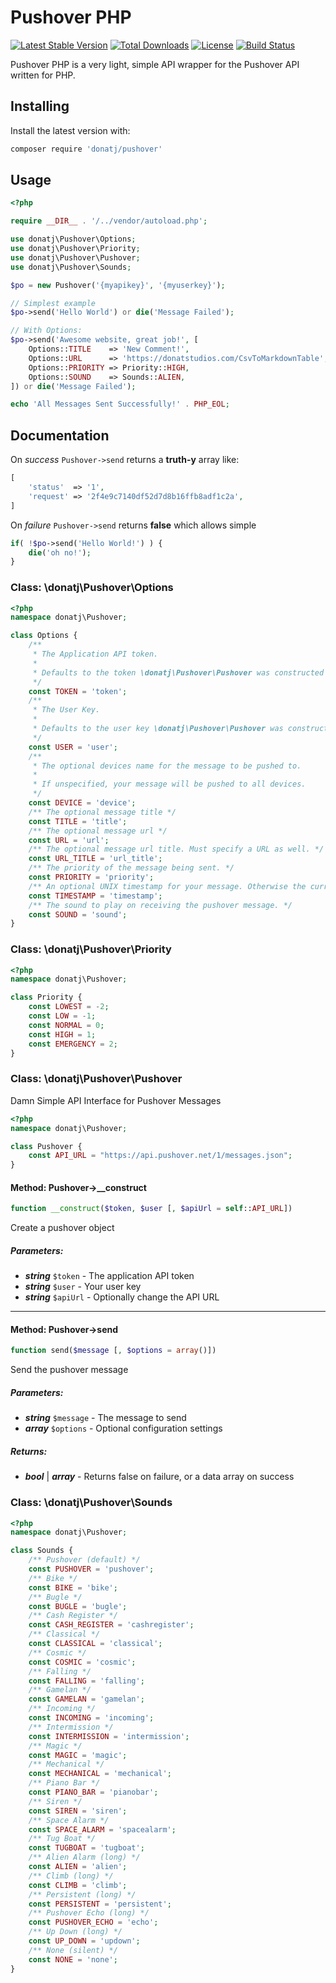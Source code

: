 # Pushover PHP

[![Latest Stable Version](https://poser.pugx.org/donatj/pushover/version)](https://packagist.org/packages/donatj/pushover)
[![Total Downloads](https://poser.pugx.org/donatj/pushover/downloads)](https://packagist.org/packages/donatj/pushover)
[![License](https://poser.pugx.org/donatj/pushover/license)](https://packagist.org/packages/donatj/pushover)
[![Build Status](https://travis-ci.org/donatj/Pushover-PHP.svg?branch=master)](https://travis-ci.org/donatj/Pushover-PHP)


Pushover PHP is a very light, simple API wrapper for the Pushover API written for PHP.


## Installing

Install the latest version with:

```bash
composer require 'donatj/pushover'
```

## Usage

```php
<?php

require __DIR__ . '/../vendor/autoload.php';

use donatj\Pushover\Options;
use donatj\Pushover\Priority;
use donatj\Pushover\Pushover;
use donatj\Pushover\Sounds;

$po = new Pushover('{myapikey}', '{myuserkey}');

// Simplest example
$po->send('Hello World') or die('Message Failed');

// With Options:
$po->send('Awesome website, great job!', [
	Options::TITLE    => 'New Comment!',
	Options::URL      => 'https://donatstudios.com/CsvToMarkdownTable',
	Options::PRIORITY => Priority::HIGH,
	Options::SOUND    => Sounds::ALIEN,
]) or die('Message Failed');

echo 'All Messages Sent Successfully!' . PHP_EOL;
```

## Documentation

On *success* `Pushover->send` returns a **truth-y** array like:

```php
[
    'status'  => '1',
    'request' => '2f4e9c7140df52d7d8b16ffb8adf1c2a',
]
```

On *failure* `Pushover->send` returns **false** which allows simple

```php
if( !$po->send('Hello World!') ) {
	die('oh no!');
}
```


### Class: \donatj\Pushover\Options

```php
<?php
namespace donatj\Pushover;

class Options {
	/**
	 * The Application API token.
	 * 
	 * Defaults to the token \donatj\Pushover\Pushover was constructed with.
	 */
	const TOKEN = 'token';
	/**
	 * The User Key.
	 * 
	 * Defaults to the user key \donatj\Pushover\Pushover was constructed with.
	 */
	const USER = 'user';
	/**
	 * The optional devices name for the message to be pushed to.
	 * 
	 * If unspecified, your message will be pushed to all devices.
	 */
	const DEVICE = 'device';
	/** The optional message title */
	const TITLE = 'title';
	/** The optional message url */
	const URL = 'url';
	/** The optional message url title. Must specify a URL as well. */
	const URL_TITLE = 'url_title';
	/** The priority of the message being sent. */
	const PRIORITY = 'priority';
	/** An optional UNIX timestamp for your message. Otherwise the current time is used. */
	const TIMESTAMP = 'timestamp';
	/** The sound to play on receiving the pushover message. */
	const SOUND = 'sound';
}
```

### Class: \donatj\Pushover\Priority

```php
<?php
namespace donatj\Pushover;

class Priority {
	const LOWEST = -2;
	const LOW = -1;
	const NORMAL = 0;
	const HIGH = 1;
	const EMERGENCY = 2;
}
```

### Class: \donatj\Pushover\Pushover

Damn Simple API Interface for Pushover Messages

```php
<?php
namespace donatj\Pushover;

class Pushover {
	const API_URL = "https://api.pushover.net/1/messages.json";
}
```

#### Method: Pushover->__construct

```php
function __construct($token, $user [, $apiUrl = self::API_URL])
```

Create a pushover object

##### Parameters:

- ***string*** `$token` - The application API token
- ***string*** `$user` - Your user key
- ***string*** `$apiUrl` - Optionally change the API URL

---

#### Method: Pushover->send

```php
function send($message [, $options = array()])
```

Send the pushover message

##### Parameters:

- ***string*** `$message` - The message to send
- ***array*** `$options` - Optional configuration settings

##### Returns:

- ***bool*** | ***array*** - Returns false on failure, or a data array on success

### Class: \donatj\Pushover\Sounds

```php
<?php
namespace donatj\Pushover;

class Sounds {
	/** Pushover (default) */
	const PUSHOVER = 'pushover';
	/** Bike */
	const BIKE = 'bike';
	/** Bugle */
	const BUGLE = 'bugle';
	/** Cash Register */
	const CASH_REGISTER = 'cashregister';
	/** Classical */
	const CLASSICAL = 'classical';
	/** Cosmic */
	const COSMIC = 'cosmic';
	/** Falling */
	const FALLING = 'falling';
	/** Gamelan */
	const GAMELAN = 'gamelan';
	/** Incoming */
	const INCOMING = 'incoming';
	/** Intermission */
	const INTERMISSION = 'intermission';
	/** Magic */
	const MAGIC = 'magic';
	/** Mechanical */
	const MECHANICAL = 'mechanical';
	/** Piano Bar */
	const PIANO_BAR = 'pianobar';
	/** Siren */
	const SIREN = 'siren';
	/** Space Alarm */
	const SPACE_ALARM = 'spacealarm';
	/** Tug Boat */
	const TUGBOAT = 'tugboat';
	/** Alien Alarm (long) */
	const ALIEN = 'alien';
	/** Climb (long) */
	const CLIMB = 'climb';
	/** Persistent (long) */
	const PERSISTENT = 'persistent';
	/** Pushover Echo (long) */
	const PUSHOVER_ECHO = 'echo';
	/** Up Down (long) */
	const UP_DOWN = 'updown';
	/** None (silent) */
	const NONE = 'none';
}
```